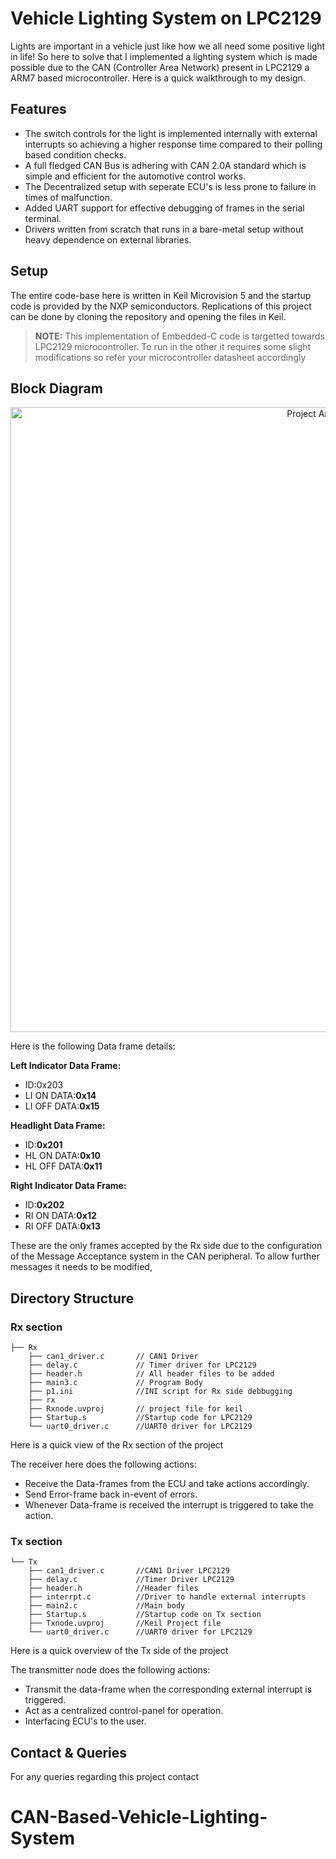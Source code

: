  # Vehicle Lighting System on LPC2129

 Lights are important in a vehicle just like how we all need some positive light in life! So here to solve that I implemented a lighting system which is made possible due to the CAN (Controller Area Network)
 present in LPC2129 a ARM7 based microcontroller. Here is a quick walkthrough to my design.

 ## Features
 - The switch controls for the light is implemented internally with external interrupts so achieving a higher response time compared to their polling based condition checks.
 - A full fledged CAN Bus is adhering with CAN 2.0A standard which is simple and efficient for the automotive control works.
 - The Decentralized setup with seperate ECU's is less prone to failure in times of malfunction.
 - Added UART support for effective debugging of frames in the serial terminal.
 - Drivers written from scratch that runs in a bare-metal setup without heavy dependence on external libraries.

## Setup

The entire code-base here is written in Keil Microvision 5 and the startup code is provided by the NXP semiconductors. Replications of this project can be done by cloning the repository and opening the files
in Keil. 

> **NOTE:** This implementation of Embedded-C code is targetted towards LPC2129 microcontroller. To run in the other it requires some slight modifications so refer your microcontroller datasheet accordingly

## Block Diagram
<div align="center">
<img src="Demo.png" alt="Project Architecture" width="1000" />
</div>

Here is the following Data frame details:

**Left Indicator Data Frame:**
- ID:0x203
- LI ON DATA:**0x14**
- LI OFF DATA:**0x15**

**Headlight Data Frame:**
- ID:**0x201**
- HL ON DATA:**0x10**
- HL OFF DATA:**0x11**

**Right Indicator Data Frame:**
- ID:**0x202**
- RI ON DATA:**0x12**
- RI OFF DATA:**0x13**

These are the only frames accepted by the Rx side due to the configuration of the Message Acceptance system in the CAN peripheral. To allow further messages it needs to be modified,

## Directory Structure
### **Rx section**
```text
├── Rx
    ├── can1_driver.c       // CAN1 Driver
    ├── delay.c             // Timer driver for LPC2129
    ├── header.h            // All header files to be added 
    ├── main3.c             // Program Body
    ├── p1.ini              //INI script for Rx side debbugging
    ├── rx
    ├── Rxnode.uvproj       // project file for keil
    ├── Startup.s           //Startup code for LPC2129
    └── uart0_driver.c      //UART0 driver for LPC2129
```
Here is a quick view of the Rx section of the project

The receiver here does the following actions:

- Receive the Data-frames from the ECU and take actions accordingly.
- Send Error-frame back in-event of errors.
- Whenever Data-frame is received the interrupt is triggered to take the action.

### **Tx section**

```text
└── Tx
    ├── can1_driver.c       //CAN1 Driver LPC2129
    ├── delay.c             //Timer Driver LPC2129
    ├── header.h            //Header files
    ├── interrpt.c          //Driver to handle external interrupts
    ├── main2.c             //Main body
    ├── Startup.s           //Startup code on Tx section
    ├── Txnode.uvproj       //Keil Project file
    └── uart0_driver.c      //UART0 driver for LPC2129
```
Here is a quick overview of the Tx side of the project

The transmitter node does the following actions:

- Transmit the data-frame when the corresponding external interrupt is triggered.
- Act as a centralized control-panel for operation.
- Interfacing ECU's to the user.

## Contact & Queries

For any queries regarding this project contact
# CAN-Based-Vehicle-Lighting-System
